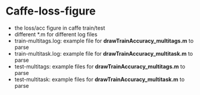 # Caffe-loss-figure
+ the loss/acc figure in caffe train/test
+ different *.m for different log files
+ train-multitags.log: example file for **drawTrainAccuracy_multitags.m** to parse
+ train-multitask.log: example file for **drawTrainAccuracy_multitask.m** to parse
+ test-multitags: example files for **drawTrainAccuracy_multitags.m** to parse
+ test-multitask: example files for **drawTrainAccuracy_multitask.m** to parse
